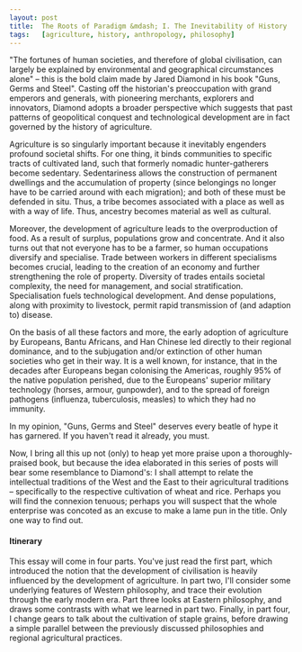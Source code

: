 ```yaml
---
layout:	post
title:	The Roots of Paradigm &mdash; I. The Inevitability of History
tags:	[agriculture, history, anthropology, philosophy]
---
```


"The fortunes of human societies, and therefore of global civilisation, can largely be explained by environmental and geographical circumstances alone" &ndash; this is the bold claim made by Jared Diamond in his book "Guns, Germs and Steel". Casting off the historian's preoccupation with grand emperors and generals, with pioneering merchants, explorers and innovators, Diamond adopts a broader perspective which suggests that past patterns of geopolitical conquest and technological development are in fact governed by the history of agriculture.

Agriculture is so singularly important because it inevitably engenders profound societal shifts. For one thing, it binds communities to specific tracts of cultivated land, such that formerly nomadic hunter-gatherers become sedentary. Sedentariness allows the construction of permanent dwellings and the accumulation of property (since belongings no longer have to be carried around with each migration); and both of these must be defended in situ. Thus, a tribe becomes associated with a place as well as with a way of life. Thus, ancestry becomes material as well as cultural.

Moreover, the development of agriculture leads to the overproduction of food. As a result of surplus, populations grow and concentrate. And it also turns out that not everyone has to be a farmer, so human occupations diversify and specialise. Trade between workers in different specialisms becomes crucial, leading to the creation of an economy and further strengthening the role of property. Diversity of trades entails societal complexity, the need for management, and social stratification. Specialisation fuels technological development. And dense populations, along with proximity to livestock, permit rapid transmission of (and adaption to)  disease.

On the basis of all these factors and more, the early adoption of agriculture by Europeans, Bantu Africans, and Han Chinese led directly to their regional dominance, and to the subjugation and/or extinction of other human societies who get in their way. It is a well known, for instance, that in the decades after Europeans began colonising the Americas, roughly 95% of the native population perished, due to the Europeans' superior military technology (horses, armour, gunpowder), and to the spread of foreign pathogens (influenza, tuberculosis, measles) to which they had no immunity.

In my opinion, "Guns, Germs and Steel" deserves every beatle of hype it has garnered. If you haven't read it already, you must.

Now, I bring all this up not (only) to heap yet more praise upon a thoroughly-praised book, but because the idea elaborated in this series of posts will bear some resemblance to Diamond's: I shall attempt to relate the intellectual traditions of the West and the East to their agricultural traditions &ndash; specifically to the respective cultivation of wheat and rice. Perhaps you will find the connexion tenuous; perhaps you will suspect that the whole enterprise was concoted as an excuse to make a lame pun in the title. Only one way to find out.


#### Itinerary

This essay will come in four parts. You've just read the first part, which introduced the notion that the development of civilisation is heavily influenced by the development of agriculture. In part two, I'll consider some underlying features of Western philosophy, and trace their evolution through the early modern era. Part three looks at Eastern philosophy, and draws some contrasts with what we learned in part two. Finally, in part four, I change gears to talk about the cultivation of staple grains, before drawing a simple parallel between the previously discussed philosophies and regional agricultural practices.

